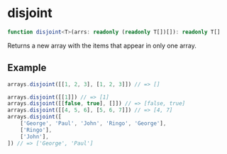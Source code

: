 # disjoint

```ts
function disjoint<T>(arrs: readonly (readonly T[])[]): readonly T[]
```

Returns a new array with the items that appear in only one array.

## Example

```ts
arrays.disjoint([[1, 2, 3], [1, 2, 3]]) // => []
```

```ts
arrays.disjoint([[1]]) // => [1]
arrays.disjoint([[false, true], []]) // => [false, true]
arrays.disjoint([[4, 5, 6], [5, 6, 7]]) // => [4, 7]
arrays.disjoint([
    ['George', 'Paul', 'John', 'Ringo', 'George'],
    ['Ringo'],
    ['John'],
]) // => ['George', 'Paul']
```
